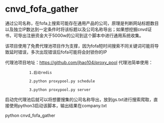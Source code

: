 # cnvd_fofa_gather
通过公司名称，在fofa上搜索可能存在通用产品的公司，原理是判断网站标题数目以及独立IP数达到一定条件时将该标题以及公司名称导出；如果想挖掘cnvd证书，可导出注册资金大于5000w的公司到这个脚本中进行通用系统收集。

该项目使用了免费代理池项目作为支撑，因为fofa短时间搜索不同关键词可能将导致延时错误，多次出现错误后fofa可能将会封锁你的IP

代理池项目地址：https://github.com/jhao104/proxy_pool
代理池简单使用：
               
               1.启动redis

               2.python proxypool.py schedule
               
               3.python proxypool.py server
               
               
启动完代理池后就可以将想要搜集的公司名称导出，放到gs.txt进行搜索爬取，直接使用python3启动该脚本，输出结果在company.txt

python cnvd_fofa_gather
